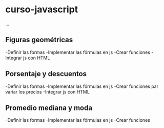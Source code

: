 # curso-javascript

...

## Figuras geométricas

-Definir las formas
-Implementar las fórmulas en js
-Crear funciones
-Integrar js con HTML

## Porsentaje y descuentos

-Definir las formas
-Implementar las fórmulas en js
-Crear funciones par variar los precios
-Integrar js con HTML

## Promedio mediana y moda

-Definir las formas
-Implementar las fórmulas en js
-Crear funciones